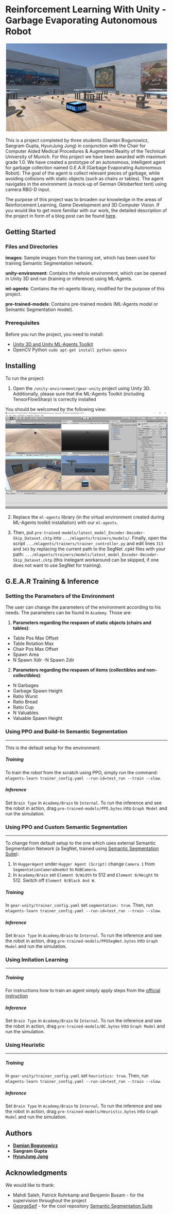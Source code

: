 # Reinforcement Learning With Unity - Garbage Evaporating Autonomous Robot
![My Image](/GEAR-cover.png)

This is a project completed by three students (Damian Bogunowicz, Sangram Gupta, HyunJung Jung) in conjunction with the Chair for Computer Aided Medical Procedures & Augmented Reality of the Technical University of Munich. For this project we have been awarded with maximum grade 1.0. We have created a prototype of an autonomous, intelligent agent for garbage collection named G.E.A.R (Garbage Evaporating Autonomous Robot). The goal of the agent is collect relevant pieces of garbage, while avoiding collisions with static objects (such as chairs or tables). The agent navigates in the environment (a mock-up of German Oktoberfest tent) using camera RBG-D input.

The purpose of this project was to broaden our knowledge in the areas of Reinforcement Learning, Game Development and 3D Computer Vision. If you would like to get more familiar with our work, the detailed description of the project in form of a blog post can be found [here](https://dtransposed.github.io/blog/GEAR.html).

## Getting Started

### Files and Directories

__images__: Sample images from the training set, which has been used for training Semantic Segmentation network.

__unity-environment__: Contains the whole environment, which can be opened in Unity 3D and run (training or inference) using ML-Agents.

__ml-agents__: Contains the ml-agents library, modified for the purpose of this project.

__pre-trained-models__: Contains pre-trained models (ML-Agents model or Semantic Segmentation model).

### Prerequisites

Before you run the project, you need to install:

* [Unity 3D and Unity ML-Agents Toolkit](https://github.com/Unity-Technologies/ml-agents/blob/master/docs/Installation.md) 
* OpenCV Python ```sudo apt-get install python-opencv```

## Installing

To run the project:

1. Open the ```/unity-environment/gear-unity``` project using Unity 3D. Additionally, please sure that the ML-Agents Toolkit (including TensorFlowSharp) is correctly installed

You should be welcomed by the following view:
![My Image](/menu.png)


2. Replace the ```ml-agents``` library (in the virtual environment created during ML-Agents toolkit installation) with our ```ml-agents```.  

3. Then, put ```pre-trained-models/latest_model_Encoder-Decoder-Skip_Dataset.cktp``` into ```.../mlagents/trainers/models/```. Finally, open the script ```.../mlagents/trainers/trainer_controller.py``` and edit lines ```313``` and ```343``` by replacing the current path to the SegNet .cpkt files with your path: ```.../mlagents/trainers/models/latest_model_Encoder-Decoder-Skip_Dataset.cktp``` (this inelegant workaround can be skipped, if one does not want to use SegNet for training).

## G.E.A.R Training & Inference

### Setting the Parameters of the Environment 

The user can change the parameters of the environment according to his needs. The parameters can be found in ```Academy```. Those are:
1. __Parameters regarding the respawn of static objects (chairs and tables)__:
  - Table Pos Max Offset
  - Table Rotation Max
  - Chair Pos Max Offset
  - Spawn Area
  - N Spawn Xdir
   -N Spawn Zdir
2. __Parameters regarding the respawn of items (collectibles and non-collectibles)__:
  - N Garbages
  - Garbage Spawn Height
  - Ratio Wurst
  - Ratio Bread
  - Ratio Cup
  - N Valuables
  - Valuable Spawn Height

### Using PPO and Build-In Semantic Segmentation
---
This is the default setup for the environment.

##### Training
To train the robot from the scratch using PPO, simply run the command:
```mlagents-learn trainer_config.yaml --run-id=test_run --train --slow```.

##### Inference
Set ```Brain Type``` in ```Academy/Brain``` to ```Internal```. To run the inference and see the robot in action, drag ```pre-trained-models/PPO.bytes``` into ```Graph Model``` and run the simulation.

### Using PPO and Custom Semantic Segmentation
---
To change from default setup to the one which uses external Semantic Segmentation Network (a SegNet, trained using [Semantic Segmentation Suite](https://github.com/GeorgeSeif/Semantic-Segmentation-Suite)):

1. In ```HuggerAgent``` under ```Hugger Agent (Script)``` change ```Camera 1``` from ```SegmentationCameraOneHot``` to ```RGBCamera```.
2. In ```Academy/Brain``` set ```Element 0/Width``` to 512 and ```Element 0/Height``` to 512. Switch off ```Element 0/Black And W```.

##### Training
In ```gear-unity/trainer_config.yaml``` set ```segmentation: true```. Then, run ```mlagents-learn trainer_config.yaml --run-id=test_run --train --slow```.

##### Inference
Set ```Brain Type``` in ```Academy/Brain``` to ```Internal```. To run the inference and see the robot in action, drag ```pre-trained-models/PPOSegNet.bytes``` into ```Graph Model``` and run the simulation.

### Using Imitation Learning
---
##### Training
For instructions how to train an agent simply apply steps from the [official instruction](https://blogs.unity3d.com/2018/05/24/imitation-learning-in-unity-the-workflow/)
##### Inference
Set ```Brain Type``` in ```Academy/Brain``` to ```Internal```. To run the inference and see the robot in action, drag ```pre-trained-models/BC.bytes``` into ```Graph Model``` and run the simulation.

### Using Heuristic
---
##### Training
In ```gear-unity/trainer_config.yaml``` set ```heuristics: true```. Then, run ```mlagents-learn trainer_config.yaml --run-id=test_run --train --slow```.
##### Inference
Set ```Brain Type``` in ```Academy/Brain``` to ```Internal```. To run the inference and see the robot in action, drag ```pre-trained-models/Heuristic.bytes``` into ```Graph Model``` and run the simulation.

## Authors

* **[Damian Bogunowicz](https://dtransposed.github.io)** 
* **Sangram Gupta**
* **[HyunJung Jung](https://www.linkedin.com/in/hyun-jun-jung-1a5b45107)**

## Acknowledgments
We would like to thank:

* Mahdi Saleh, Patrick Ruhrkamp and  Benjamin Busam - for the supervision throughout the project
* [GeorgeSeif](https://github.com/GeorgeSeif) - for the cool repository [Semantic Segmentation Suite](https://github.com/GeorgeSeif/Semantic-Segmentation-Suite)
